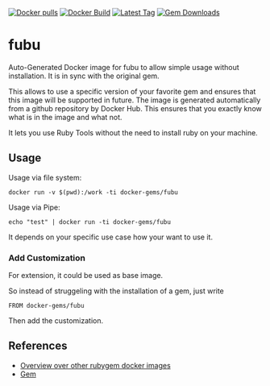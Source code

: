 [![Docker pulls](https://img.shields.io/docker/pulls/rubygem/fubu.svg)](https://hub.docker.com/r/rubygem/fubu/)
[![Docker Build](https://img.shields.io/docker/automated/rubygem/fubu.svg)](https://hub.docker.com/r/rubygem/fubu/)
[![Latest Tag](https://img.shields.io/github/tag/docker-rubygem/fubu.svg)](https://hub.docker.com/r/rubygem/fubu/)
[![Gem Downloads](https://img.shields.io/gem/dt/fubu.svg)](https://rubygems.org/gems/fubu/)
# fubu

Auto-Generated Docker image for fubu to allow simple usage without installation.
It is in sync with the original gem.

This allows to use a specific version of your favorite gem and ensures that this image will be supported in future.
The image is generated automatically from a github repository by Docker Hub.
This ensures that you exactly know what is in the image and what not.

It lets you use Ruby Tools without the need to install ruby on your machine.

## Usage

Usage via file system:

`docker run -v $(pwd):/work -ti docker-gems/fubu`

Usage via Pipe:

`echo "test" | docker run -ti docker-gems/fubu`

It depends on your specific use case how your want to use it.

### Add Customization

For extension, it could be used as base image.

So instead of struggeling with the installation of a gem, just write

`FROM docker-gems/fubu`

Then add the customization.

## References

 - [Overview over other rubygem docker images](https://github.com/thinkbot/docker-rubygem)
 - [Gem](https://rubygems.org/gems/fubu/)
